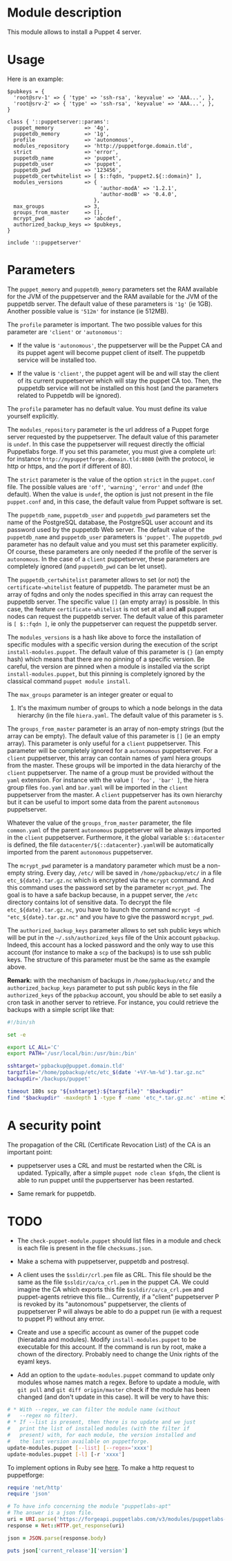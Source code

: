 # Module description

This module allows to install a Puppet 4 server.




# Usage

Here is an example:

```puppet
$pubkeys = {
  'root@srv-1' => { 'type' => 'ssh-rsa', 'keyvalue' => 'AAA...', },
  'root@srv-2' => { 'type' => 'ssh-rsa', 'keyvalue' => 'AAA...', },
}

class { '::puppetserver::params':
  puppet_memory          => '4g',
  puppetdb_memory        => '1g',
  profile                => 'autonomous',
  modules_repository     => 'http://puppetforge.domain.tld',
  strict                 => 'error',
  puppetdb_name          => 'puppet',
  puppetdb_user          => 'puppet',
  puppetdb_pwd           => '123456',
  puppetdb_certwhitelist => [ $::fqdn, "puppet2.${::domain}" ],
  modules_versions       => {
                              'author-modA' => '1.2.1',
                              'author-modB' => '0.4.0',
                            },
  max_groups             => 3,
  groups_from_master     => [],
  mcrypt_pwd             => 'abcdef',
  authorized_backup_keys => $pubkeys,
}

include '::puppetserver'
```




# Parameters

The `puppet_memory` and `puppetdb_memory` parameters set the
RAM available for the JVM of the puppetserver and the RAM
available for the JVM of the puppetdb server. The default
value of these parameters is `'1g'` (ie 1GB). Another
possible value is `'512m'` for instance (ie 512MB).

The `profile` parameter is important. The two possible
values for this parameter are `'client'` or `'autonomous'`:

* If the value is `'autonomous'`, the puppetserver will
be the Puppet CA and its puppet agent will become puppet
client of itself. The puppetdb service will be installed too.

* If the value is `'client'`, the puppet agent will be and
will stay the client of its current puppetserver which will
stay the puppet CA too. Then, the puppetdb service will not
be installed on this host (and the parameters related to
Puppetdb will be ignored).

The `profile` parameter has no default value. You must
define its value yourself explicitly.

The `modules_repository` parameter is the url address of a
Puppet forge server requested by the puppetserver. The
default value of this parameter is `undef`. In this case the
puppetserver will request directly the official Puppetlabs
forge. If you set this parameter, you must give a complete
url: for instance `http://mypuppetforge.domain.tld:8080`
(with the protocol, ie http or https, and the port if
different of 80).

The `strict` parameter is the value of the option `strict`
in the `puppet.conf` file. The possible values are `'off'`,
`'warning'`, `'error'` and `undef` (the default). When the
value is `undef`, the option is just not present in the file
`puppet.conf` and, in this case, the default value from
Puppet software is set.

The `puppetdb_name`, `puppetdb_user` and `puppetdb_pwd`
parameters set the name of the PostgreSQL database, the
PostgreSQL user account and its password used by the
puppetdb Web server. The default value of the
`puppetdb_name` and `puppetdb_user` parameters is
`'puppet'`. The `puppetdb_pwd` parameter has no default
value and you must set this parameter explicitly. Of course,
these parameters are only needed if the profile of the
server is `autonomous`. In the case of a `client`
puppetserver, these parameters are completely ignored
(and `puppetdb_pwd` can be let unset).

The `puppetdb_certwhitelist` parameter allows to set (or
not) the `certificate-whitelist` feature of puppetdb. The
parameter must be an array of fqdns and only the nodes
specified in this array can request the puppetdb server. The
specific value `[]` (an empty array) is possible. In this
case, the feature `certificate-whitelist` is not set at all
and **all** puppet nodes can request the puppetdb server.
The default value of this parameter is `[ $::fqdn ]`, ie
only the puppetserver can request the puppetdb server.

The `modules_versions` is a hash like above to force the
installation of specific modules with a specific version
during the execution of the script `install-modules.puppet`.
The default value of this parameter is `{}` (an empty hash)
which means that there are no pinning of a specific version.
Be careful, the version are pinned when a module is
installed via the script `install-modules.puppet`, but this
pinning is completely ignored by the classical command
`puppet module install`.

The `max_groups` parameter is an integer greater or equal to
1. It's the maximum number of groups to which a node belongs
in the data hierarchy (in the file `hiera.yaml`. The default
value of this parameter is `5`.

The `groups_from_master` parameter is an array of non-empty
strings (but the array can be empty). The default value of
this parameter is `[]` (ie an empty array). This parameter
is only useful for a `client` puppetserver. This parameter
will be completely ignored for a `autonomous` puppetserver.
For a `client` puppetserver, this array can contain names of
yaml hiera groups from the master. These groups will be
imported in the data hierarchy of the `client` puppetserver.
The name of a group must be provided without the `yaml`
extension. For instance with the value `[ 'foo', 'bar' ]`,
the hiera group files `foo.yaml` and `bar.yaml` will be
imported in the `client` puppetserver from the master. A
`client` puppetserver has its own hierarchy but it can be
useful to import some data from the parent `autonomous`
puppetserver.

Whatever the value of the `groups_from_master` parameter,
the file `common.yaml` of the parent `autonomous`
puppetserver will be always imported in the `client`
puppetserver. Furthermore, it the global variable
`$::datacenter` is defined, the file
`datacenter/${::datacenter}.yaml`will be automatically
imported from the parent `autonomous` puppetserver.

The `mcrypt_pwd` parameter is a mandatory parameter which
must be a non-empty string. Every day, `/etc/` will be saved
in `/home/ppbackup/etc/` in a file `etc_${date}.tar.gz.nc`
which is encrypted via the `mcrypt` command. And this
command uses the password set by the parameter `mcrypt_pwd`.
The goal is to have a safe backup because, in a puppet
server, the `/etc` directory contains lot of sensitive data.
To decrypt the file `etc_${date}.tar.gz.nc`, you have to
launch the command `mcrypt -d "etc_${date}.tar.gz.nc"` and
you have to give the password `mcrypt_pwd`.

The `authorized_backup_keys` parameter allows to set ssh
public keys which will be put in the `~/.ssh/authorized_keys`
file of the Unix account `ppbackup`. Indeed, this account
has a locked password and the only way to use this account
(for instance to make a `scp` of the backups) is to use ssh
public keys. The structure of this parameter must be the
same as the example above.

**Remark:** with the mechanism of backups in
`/home/ppbackup/etc/` and the `authorized_backup_keys`
parameter to put ssh public keys in the file
`authorized_keys` of the `ppbackup` account, you should be
able to set easily a cron task in another server to
retrieve. For instance, you could retrieve the backups with
a simple script like that:

```sh
#!/bin/sh

set -e

export LC_ALL='C'
export PATH='/usr/local/bin:/usr/bin:/bin'

sshtarget='ppbackup@puppet.domain.tld'
targzfile="/home/ppbackup/etc/etc_$(date '+%Y-%m-%d').tar.gz.nc"
backupdir='/backups/puppet'

timeout 180s scp "${sshtarget}:${targzfile}" "$backupdir"
find "$backupdir" -maxdepth 1 -type f -name 'etc_*.tar.gz.nc' -mtime +365 -delete
```



# A security point

The propagation of the CRL (Certificate Revocation List)
of the CA is an important point:

* puppetserver uses a CRL and must be restarted when the CRL
is updated. Typically, after a simple `puppet node clean $fqdn`,
the client is able to run puppet until the puppertserver has
been restarted.

* Same remark for puppetdb.




# TODO

* The `check-puppet-module.puppet` should list files in
  a module and check is each file is present in the file
  `checksums.json`.

* Make a schema with puppetserver, puppetdb and postresql.

* A client uses the `$ssldir/crl.pem` file as CRL. This file
should be the same as the file `$ssldir/ca/ca_crl.pem` in
the puppet CA. We could imagine the CA which exports this
file `$ssldir/ca/ca_crl.pem` and puppet-agents retrieve this
file... Currently, if a "client" puppetserver P is revoked
by its "autonomous" puppetserver, the clients of puppetserver P
will always be able to do a puppet run (ie with a request to
puppet P) without any error.

* Create and use a specific account as owner of the puppet
code (hieradata and modules). Modify `install-modules.puppet`
to be executable for this account. If the command is run
by root, make a chown of the directory. Probably need to
change the Unix rights of the eyaml keys.

* Add an option to the `update-modules.puppet` command to
update only modules whose names match a regex. Before to
update a module, with `git pull` and `git diff origin/master`
check if the module has been changed (and don't update in
this case). It will be very to have this:
```sh
# * With --regex, we can filter the module name (without
#   --regex no filter).
# * If --list is present, then there is no update and we just
#   print the list of installed modules (with the filter if
#   present) with, for each module, the version installed and
#   the last version available on puppetforge.
update-modules.puppet [--list] [--regex='xxxx']
update-modules.puppet [-l] [-r 'xxxx']
```
To implement options in Ruby see
[here](http://ruby-doc.org/stdlib-1.9.3/libdoc/getoptlong/rdoc/GetoptLong.html).
To make a http request to puppetforge:
```ruby
require 'net/http'
require 'json'

# To have info concerning the module "puppetlabs-apt"
# The answer is a json file.
uri = URI.parse('https://forgeapi.puppetlabs.com/v3/modules/puppetlabs-apt')
response = Net::HTTP.get_response(uri)

json = JSON.parse(response.body)

puts json['current_release']['version']
```




